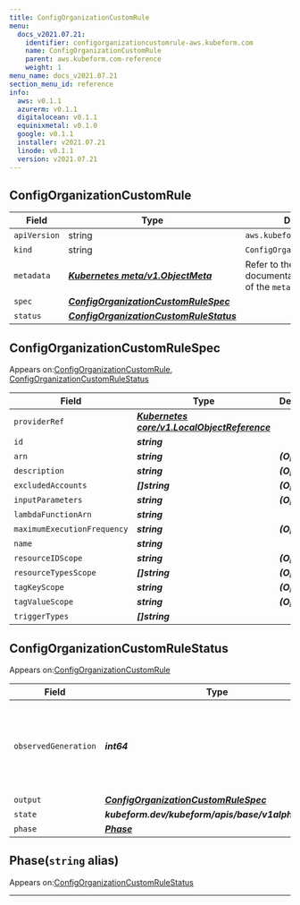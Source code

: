 ```yaml
---
title: ConfigOrganizationCustomRule
menu:
  docs_v2021.07.21:
    identifier: configorganizationcustomrule-aws.kubeform.com
    name: ConfigOrganizationCustomRule
    parent: aws.kubeform.com-reference
    weight: 1
menu_name: docs_v2021.07.21
section_menu_id: reference
info:
  aws: v0.1.1
  azurerm: v0.1.1
  digitalocean: v0.1.1
  equinixmetal: v0.1.0
  google: v0.1.1
  installer: v2021.07.21
  linode: v0.1.1
  version: v2021.07.21
---
```


## ConfigOrganizationCustomRule
| Field | Type | Description |
| ------ | ----- | ----------- |
| `apiVersion` | string | `aws.kubeform.com/v1alpha1` |
|    `kind` | string | `ConfigOrganizationCustomRule` |
| `metadata` | ***[Kubernetes meta/v1.ObjectMeta](https://v1-18.docs.kubernetes.io/docs/reference/generated/kubernetes-api/v1.18/#objectmeta-v1-meta)***|Refer to the Kubernetes API documentation for the fields of the `metadata` field.|
| `spec` | ***[ConfigOrganizationCustomRuleSpec](#configorganizationcustomrulespec)***||
| `status` | ***[ConfigOrganizationCustomRuleStatus](#configorganizationcustomrulestatus)***||
## ConfigOrganizationCustomRuleSpec

Appears on:[ConfigOrganizationCustomRule](#configorganizationcustomrule), [ConfigOrganizationCustomRuleStatus](#configorganizationcustomrulestatus)

| Field | Type | Description |
| ------ | ----- | ----------- |
| `providerRef` | ***[Kubernetes core/v1.LocalObjectReference](https://v1-18.docs.kubernetes.io/docs/reference/generated/kubernetes-api/v1.18/#localobjectreference-v1-core)***||
| `id` | ***string***||
| `arn` | ***string***| ***(Optional)*** |
| `description` | ***string***| ***(Optional)*** |
| `excludedAccounts` | ***[]string***| ***(Optional)*** |
| `inputParameters` | ***string***| ***(Optional)*** |
| `lambdaFunctionArn` | ***string***||
| `maximumExecutionFrequency` | ***string***| ***(Optional)*** |
| `name` | ***string***||
| `resourceIDScope` | ***string***| ***(Optional)*** |
| `resourceTypesScope` | ***[]string***| ***(Optional)*** |
| `tagKeyScope` | ***string***| ***(Optional)*** |
| `tagValueScope` | ***string***| ***(Optional)*** |
| `triggerTypes` | ***[]string***||
## ConfigOrganizationCustomRuleStatus

Appears on:[ConfigOrganizationCustomRule](#configorganizationcustomrule)

| Field | Type | Description |
| ------ | ----- | ----------- |
| `observedGeneration` | ***int64***| ***(Optional)*** Resource generation, which is updated on mutation by the API Server.|
| `output` | ***[ConfigOrganizationCustomRuleSpec](#configorganizationcustomrulespec)***| ***(Optional)*** |
| `state` | ***kubeform.dev/kubeform/apis/base/v1alpha1.State***| ***(Optional)*** |
| `phase` | ***[Phase](#phase)***| ***(Optional)*** |
## Phase(`string` alias)

Appears on:[ConfigOrganizationCustomRuleStatus](#configorganizationcustomrulestatus)

---
